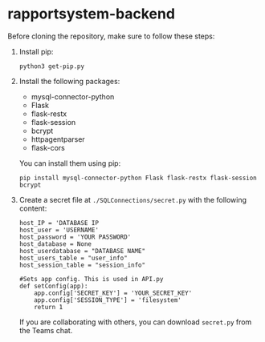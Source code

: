 # rapportsystem-backend

Before cloning the repository, make sure to follow these steps:

1. Install pip:
    ```
    python3 get-pip.py
    ```

2. Install the following packages:
    - mysql-connector-python
    - Flask
    - flask-restx
    - flask-session
    - bcrypt
    - httpagentparser
    - flask-cors

    You can install them using pip:
    ```
    pip install mysql-connector-python Flask flask-restx flask-session bcrypt
    ```

3. Create a secret file at `./SQLConnections/secret.py` with the following content:
    ```
    host_IP = 'DATABASE IP
    host_user = 'USERNAME'
    host_password = 'YOUR PASSWORD'
    host_database = None
    host_userdatabase = "DATABASE NAME"
    host_users_table = "user_info"
    host_session_table = "session_info"

    #Sets app config. This is used in API.py
    def setConfig(app):
        app.config['SECRET_KEY'] = 'YOUR_SECRET_KEY'
        app.config['SESSION_TYPE'] = 'filesystem'
        return 1
    ```

    If you are collaborating with others, you can download `secret.py` from the Teams chat.
